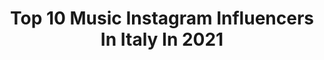 ---
title: Top 10 Music Instagram Influencers In Italy In 2021
description: >-
  Find top music Instagram influencers in Italy in 2021. Most popular hashtags: #fashion #photography #guitarplayer.
platform: Instagram
hits: 1589
text_top: Discover the top-rated Instagram profiles on inBeat.
text_bottom: inBeat has 1589 Instagram influencers like this in Italy for you to collaborate.
profiles:
  - username: "l0000lita"
    fullname: >-
      𝕷𝖔𝖑𝖎𝖙𝖆
    bio: >-
      I’m 🇷🇸 🇭🇷 living in 🇮🇹 FACCIO MUSICA E FACCIO MACELLI 🍣 📧 Work/Collabs/Live: lolitainfo@libero.it
    location: "Italy"
    followers: 120393
    engagement: 2463
    commentsToLikes: 0.442852
    id: ck6uevyente4r0j71wg0a1ih5
    verified: false
    hashtags: "#blackouttuesday, #stotornandomerde"
  - username: "rishirajpandey01"
    fullname: >-
      Rishiraj Pandey
    bio: >-
      Mor Sansaar, Nik Laage, Bagiya Mehke, Naina Ke Kajra Etc❤ Singer & Composer At Zee Music Chattisgarhi. 🎙Performer🎙🇮🇳 📩DM For Collaboration Or Events
    location: "Italy"
    followers: 11791
    engagement: 1532
    commentsToLikes: 0.093627
    id: ck9wh6bdxwgj60j78lri20k59
    verified: false
    hashtags: "#liveperformance, #rishirajpandey, #coversong, #singerrishi"
  - username: "daniela.cheltuitor"
    fullname: >-
      Danielle
    bio: >-
      TikTok: @Daniela.Cheltuitor Colaborări👉 @cheltuitor_pr ! Afacerea personală @daniellefleurs.md Telegram Canal Music👇
    location: "Italy"
    followers: 171194
    engagement: 4311
    commentsToLikes: 0.992964
    id: ck6u48qto2c3p0j7150v9kbxc
    verified: false
    hashtags: ""
  - username: "nicholas.baldini"
    fullname: >-
      Nicholas
    bio: >-
      ho strane idee che diventano video musicali. “San Lorenzo” ft. Annalisa fuori ora ⭐️
    location: "Italy"
    followers: 30956
    engagement: 2566
    commentsToLikes: 0.090477
    id: ck5q59dvcrw0p0i1158sv0e79
    verified: false
    hashtags: ""
  - username: "stereolady"
    fullname: >-
      StereoLady 🎧❤️
    bio: >-
      Rome 🇮🇹 music 🎵 drums & piano 🥁 cooking 🍽️ walking 🚶 programming 💾 languages 🈴 sharing thoughts & emotions 💭 being awake at night 🌙 astronomy 💫
    location: "Italy"
    followers: 30960
    engagement: 880
    commentsToLikes: 0.079902
    id: ck8tahj87rs2p0j78rh1p3ygr
    verified: false
    hashtags: "#almenotunelluniverso"
  - username: "laura.davidson_"
    fullname: >-
      LAURA DAVIDSON
    bio: >-
      check out my music - link below.
    location: "Italy"
    followers: 12715
    engagement: 1236
    commentsToLikes: 0.067202
    id: ck15unj2eo1560i19qigsrx5z
    verified: false
    hashtags: "#wearamask, #staysafe"
  - username: "adr6strings"
    fullname: >-
      Anna Della Ragione
    bio: >-
      Guitarist, composer, arranger, director... musician 🐬
    location: "Italy"
    followers: 11608
    engagement: 1148
    commentsToLikes: 0.105681
    id: ckaospznoskes0i78dlefd6d0
    verified: false
    hashtags: "#guitarstagram, #guitarplayer, #campiflegrei, #instamusicians"
  - username: "cathyboo1"
    fullname: >-
      Caterina Amatulli
    bio: >-
      Ambassador @mamma_milano @beatotemilano 📍Milan 💬 verbally incontinent 🎥 #Mediaset troublemaker, love sarcasm I believe in karma, music and pizza 🍕
    location: "Italy"
    followers: 5672
    engagement: 1290
    commentsToLikes: 0.231582
    id: ck8t1smy1wv4i0j78ludw25jw
    verified: false
    hashtags: "#behindthescenes, #milano, #tb"
  - username: "bonettimirko"
    fullname: >-
      Mirko Bonetti
    bio: >-
      🦁 Brescia 🇮🇹 Italian 🏋 Fit Life 🎶🎧 Music Per collaborazioni: 📧 mirko.bonetti1613@gmail.com
    location: "Italy"
    followers: 15513
    engagement: 885
    commentsToLikes: 0.199096
    id: ck134zf9uyy1b0i19nnsolon2
    verified: false
    hashtags: "#maniereitaliane, #madeinitaly, #hotelmorgana, #love"
  - username: "simonasansovini"
    fullname: >-
      Simona Sansovini
    bio: >-
      ✨⚡️Electric Soul⚡️✨ Guitarist 🇮🇹 Touring musician Model Blues addicted Endorsed by @daddarioandco Business inquiries 📩
    location: "Italy"
    followers: 160123
    engagement: 503
    commentsToLikes: 0.039842
    id: ck0tzzp0js5uw0i19jrejhow7
    verified: false
    hashtags: "#guitardaily, #guitarist, #guitar, #guitarsarebetter"
---
